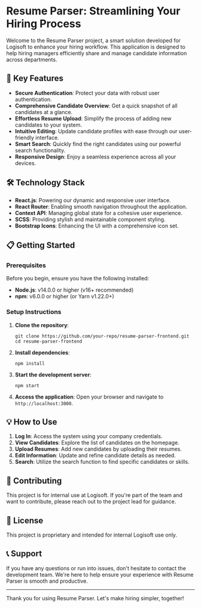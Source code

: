 # Resume Parser: Streamlining Your Hiring Process

Welcome to the Resume Parser project, a smart solution developed for Logisoft to enhance your hiring workflow. This application is designed to help hiring managers efficiently share and manage candidate information across departments.

## 🚀 Key Features

- **Secure Authentication**: Protect your data with robust user authentication.
- **Comprehensive Candidate Overview**: Get a quick snapshot of all candidates at a glance.
- **Effortless Resume Upload**: Simplify the process of adding new candidates to your system.
- **Intuitive Editing**: Update candidate profiles with ease through our user-friendly interface.
- **Smart Search**: Quickly find the right candidates using our powerful search functionality.
- **Responsive Design**: Enjoy a seamless experience across all your devices.

## 🛠️ Technology Stack

- **React.js**: Powering our dynamic and responsive user interface.
- **React Router**: Enabling smooth navigation throughout the application.
- **Context API**: Managing global state for a cohesive user experience.
- **SCSS**: Providing stylish and maintainable component styling.
- **Bootstrap Icons**: Enhancing the UI with a comprehensive icon set.

## 📋 Getting Started

### Prerequisites

Before you begin, ensure you have the following installed:
- **Node.js**: v14.0.0 or higher (v16+ recommended)
- **npm**: v6.0.0 or higher (or Yarn v1.22.0+)

### Setup Instructions

1. **Clone the repository**:
   ```
   git clone https://github.com/your-repo/resume-parser-frontend.git
   cd resume-parser-frontend
   ```

2. **Install dependencies**:
   ```
   npm install
   ```

3. **Start the development server**:
   ```
   npm start
   ```

4. **Access the application**: Open your browser and navigate to `http://localhost:3000`.

## 💡 How to Use

1. **Log In**: Access the system using your company credentials.
2. **View Candidates**: Explore the list of candidates on the homepage.
3. **Upload Resumes**: Add new candidates by uploading their resumes.
4. **Edit Information**: Update and refine candidate details as needed.
5. **Search**: Utilize the search function to find specific candidates or skills.

## 🤝 Contributing

This project is for internal use at Logisoft. If you're part of the team and want to contribute, please reach out to the project lead for guidance.

## 📄 License

This project is proprietary and intended for internal Logisoft use only.

## 📞 Support

If you have any questions or run into issues, don't hesitate to contact the development team. We're here to help ensure your experience with Resume Parser is smooth and productive.

---

Thank you for using Resume Parser. Let's make hiring simpler, together!
